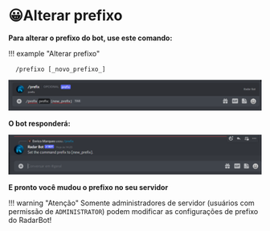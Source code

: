 # 😀Alterar prefixo


**Para alterar o prefixo do bot, use este comando:**&#x20;

!!! example  "Alterar prefixo"

      /prefixo [_novo_prefixo_]

![Setup Prefix](../../assets/images/prefix.png)

**O bot responderá:**

![Setup Prefix](../../assets/images/responsebotprefix.png)


**E pronto você mudou o prefixo no seu servidor**

!!! warning "Atenção"
       Somente administradores de servidor (usuários com permissão de `ADMINISTRATOR`) podem modificar as configurações de prefixo do RadarBot!